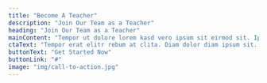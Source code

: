 ```yaml
---
title: "Become A Teacher"
description: "Join Our Team as a Teacher"
heading: "Join Our Team as a Teacher"
mainContent: "Tempor ut dolore lorem kasd vero ipsum sit eirmod sit. Ipsum diam justo sed rebum vero dolor duo."
ctaText: "Tempor erat elitr rebum at clita. Diam dolor diam ipsum sit. Aliqu diam amet diam et eos. Clita erat ipsum et lorem et sit, sed stet lorem sit clita duo justo magna dolore erat amet"
buttonText: "Get Started Now"
buttonLink: "#"
image: "img/call-to-action.jpg"
---
```

